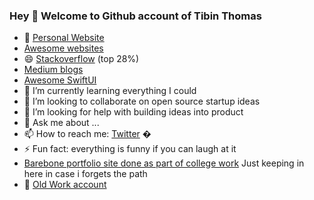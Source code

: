 

### Hey 👋 Welcome to Github account of Tibin Thomas  


<!-- **tibinthomas9/tibinthomas9** is a ✨ _special_ ✨ repository because its `README.md` (this file) appears on your GitHub profile.
Here are some ideas to get you started:  -->

<p align="left"> <img  hidden src="https://komarev.com/ghpvc/?username=tibinthomas9&label=Profile%20views&color=0e75b6&style=flat" alt="tibinthomas9"  style="display: none;"> </p>




- 🔭  [Personal Website](https://tibinthomas9.github.io/)  
- [Awesome websites](https://github.com/tibinthomas9/tibinthomas9/blob/master/_posts/2022-02-23-Awesome%20Websites.md)
- 😄 [Stackoverflow](https://stackoverflow.com/users/8181347/tibin-thomas) (top 28%)
- [Medium blogs](https://medium.com/@tibinmutholy)
- [Awesome SwiftUI](https://github.com/ygit/swiftui)
- 🌱 I’m currently learning everything I could
- 👯 I’m looking to collaborate on open source startup ideas
- 🤔 I’m looking for help with building ideas into product
- 💬 Ask me about ...
- 📫 How to reach me: [Twitter](https://twitter.com/tibinT9) �
- ⚡ Fun fact: everything is funny if you can laugh at it
- [Barebone portfolio site done as part of college work](https://comp229assign01.herokuapp.com/aboutme) Just keeping in here in case i forgets the path
- 🔭  [Old Work account](https://github.com/experion-tibin)

